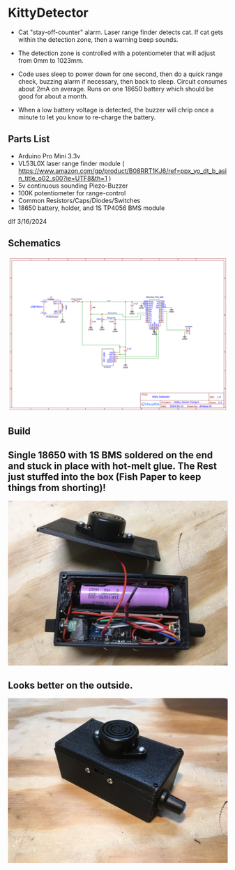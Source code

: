 # KittyDetector

* Cat "stay-off-counter" alarm.   Laser range finder detects cat.  If cat gets within the detection zone, then a warning beep sounds.  

* The detection zone is controlled with a potentiometer that will adjust from 0mm to 1023mm. 

* Code uses sleep to power down for one second, then do a quick range check, buzzing alarm if necessary, then back to sleep.
Circuit consumes about 2mA on average.   Runs on one 18650 battery which should be good for about a month.

* When a low battery voltage is detected, the buzzer will chrip once a minute to let you know to re-charge the battery.

## Parts List
- Arduino Pro Mini 3.3v
- VL53L0X laser range finder module ( https://www.amazon.com/gp/product/B08RRT1KJ6/ref=ppx_yo_dt_b_asin_title_o02_s00?ie=UTF8&th=1 )
- 5v continuous sounding Piezo-Buzzer
- 100K potentiometer for range-control
- Common Resistors/Caps/Diodes/Switches
- 18650 battery, holder, and 1S TP4056 BMS module

dlf  3/16/2024

## Schematics
![Alt text](./Schematic_KittyDetector.png "Schematic_KittyDetector")

## Build
## Single 18650 with 1S BMS soldered on the end and stuck in place with hot-melt glue.  The Rest just stuffed into the box (Fish Paper to keep things from shorting)!
![Alt text](./Inside.jpg "Inside of Box")
## Looks better on the outside.
![Alt text](./Outside.jpg "Outside of Box")
